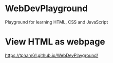 # WebDevPlayground
 Playground for learning HTML, CSS and JavaScript
 
# View HTML as webpage
https://tpham61.github.io/WebDevPlayground/
